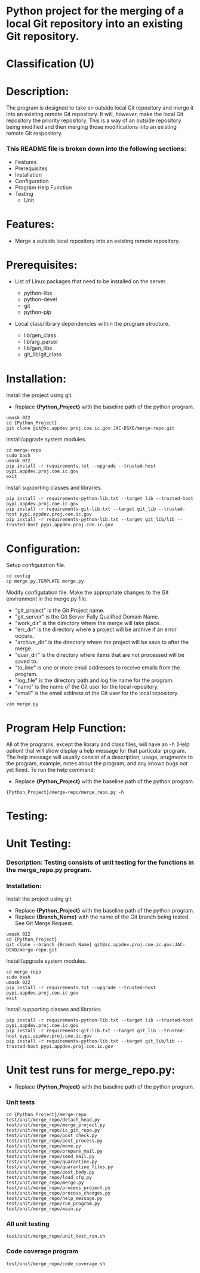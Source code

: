 # Python project for the merging of a local Git repository into an existing Git repository.
# Classification (U)

# Description:
  The program is designed to take an outside local Git repository and merge it into an existing remote Git repository.  It will, however, make the local Git repository the priority repository.  This is a way of an outside repository being modified and then merging those modifications into an existing remote Git respository.

###  This README file is broken down into the following sections:
  * Features
  * Prerequisites
  * Installation
  * Configuration
  * Program Help Function
  * Testing
    - Unit


# Features:
  * Merge a outside local repository into an existing remote repository.


# Prerequisites:

  * List of Linux packages that need to be installed on the server.
    - python-libs
    - python-devel
    - git
    - python-pip

  * Local class/library dependencies within the program structure.
    - lib/gen_class
    - lib/arg_parser
    - lib/gen_libs
    - git_lib/git_class


# Installation:

Install the project using git.
  * Replace **{Python_Project}** with the baseline path of the python program.

```
umask 022
cd {Python_Project}
git clone git@sc.appdev.proj.coe.ic.gov:JAC-DSXD/merge-repo.git
```

Install/upgrade system modules.

```
cd merge-repo
sudo bash
umask 022
pip install -r requirements.txt --upgrade --trusted-host pypi.appdev.proj.coe.ic.gov
exit
```

Install supporting classes and libraries.
```
pip install -r requirements-python-lib.txt --target lib --trusted-host pypi.appdev.proj.coe.ic.gov
pip install -r requirements-git-lib.txt --target git_lib --trusted-host pypi.appdev.proj.coe.ic.gov
pip install -r requirements-python-lib.txt --target git_lib/lib --trusted-host pypi.appdev.proj.coe.ic.gov
```

# Configuration:

Setup configuration file.
```
cd config
cp merge.py.TEMPLATE merge.py
```

Modify configutation file.
Make the appropriate changes to the Git environment in the merge.py file.
  * "git_project" is the Git Project name.
  * "git_server" is the Git Server Fully Qualified Domain Name.
  * "work_dir" is the directory where the merge will take place.
  * "err_dir" is the directory where a project will be archive if an error occurs.
  * "archive_dir" is the directory where the project will be save to after the merge.
  * "quar_dir" is the directory where items that are not processed will be saved to.
  * "to_line" is one or more email addresses to receive emails from the program.
  * "log_file" is the directory path and log file name for the program.
  * "name" is the name of the Git user for the local repository.
  * "email" is the email address of the Git user for the local repository.

```
vim merge.py
```


# Program Help Function:

  All of the programs, except the library and class files, will have an -h (Help option) that will show display a help message for that particular program.  The help message will usually consist of a description, usage, arugments to the program, example, notes about the program, and any known bugs not yet fixed.  To run the help command:
  * Replace **{Python_Project}** with the baseline path of the python program.

```
{Python_Project}/merge-repo/merge_repo.py -h
```


# Testing:

# Unit Testing:

### Description: Testing consists of unit testing for the functions in the merge_repo.py program.

### Installation:

Install the project using git.
  * Replace **{Python_Project}** with the baseline path of the python program.
  * Replace **{Branch_Name}** with the name of the Git branch being tested.  See Git Merge Request.

```
umask 022
cd {Python_Project}
git clone --branch {Branch_Name} git@sc.appdev.proj.coe.ic.gov:JAC-DSXD/merge-repo.git
```

Install/upgrade system modules.

```
cd merge-repo
sudo bash
umask 022
pip install -r requirements.txt --upgrade --trusted-host pypi.appdev.proj.coe.ic.gov
exit
```

Install supporting classes and libraries.
```
pip install -r requirements-python-lib.txt --target lib --trusted-host pypi.appdev.proj.coe.ic.gov
pip install -r requirements-git-lib.txt --target git_lib --trusted-host pypi.appdev.proj.coe.ic.gov
pip install -r requirements-python-lib.txt --target git_lib/lib --trusted-host pypi.appdev.proj.coe.ic.gov
```

# Unit test runs for merge_repo.py:
  * Replace **{Python_Project}** with the baseline path of the python program.

### Unit tests
```
cd {Python_Project}/merge-repo
test/unit/merge_repo/detach_head.py
test/unit/merge_repo/merge_project.py
test/unit/merge_repo/is_git_repo.py
test/unit/merge_repo/post_check.py
test/unit/merge_repo/post_process.py
test/unit/merge_repo/move.py
test/unit/merge_repo/prepare_mail.py
test/unit/merge_repo/send_mail.py
test/unit/merge_repo/quarantine.py
test/unit/merge_repo/quarantine_files.py
test/unit/merge_repo/post_body.py
test/unit/merge_repo/load_cfg.py
test/unit/merge_repo/merge.py
test/unit/merge_repo/process_project.py
test/unit/merge_repo/process_changes.py
test/unit/merge_repo/help_message.py
test/unit/merge_repo/run_program.py
test/unit/merge_repo/main.py
```

### All unit testing
```
test/unit/merge_repo/unit_test_run.sh
```

### Code coverage program
```
test/unit/merge_repo/code_coverage.sh
```

